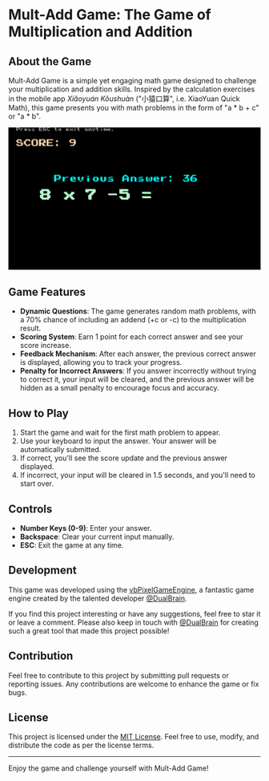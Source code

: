# Mult-Add Game: The Game of Multiplication and Addition

## About the Game

Mult-Add Game is a simple yet engaging math game designed to challenge your multiplication 
and addition skills. Inspired by the calculation exercises in the mobile app _Xiǎoyuán Kǒushuàn_
("小猿口算", i.e. XiaoYuan Quick Math), this game presents you with math problems in the form of 
"a * b + c" or "a * b".

![](screenshot.png)

## Game Features

- **Dynamic Questions**: The game generates random math problems, with a 70% chance of 
including an addend (+c or -c) to the multiplication result.
- **Scoring System**: Earn 1 point for each correct answer and see your score increase.
- **Feedback Mechanism**: After each answer, the previous correct answer is displayed, 
allowing you to track your progress.
- **Penalty for Incorrect Answers**: If you answer incorrectly without trying to correct
it, your input will be cleared, and the previous answer will be hidden as a small penalty 
to encourage focus and accuracy.

## How to Play

1. Start the game and wait for the first math problem to appear.
2. Use your keyboard to input the answer. Your answer will be automatically submitted.
4. If correct, you'll see the score update and the previous answer displayed.
5. If incorrect, your input will be cleared in 1.5 seconds, and you'll need to start over.

## Controls

- **Number Keys (0-9)**: Enter your answer.
- **Backspace**: Clear your current input manually.
- **ESC**: Exit the game at any time.

## Development

This game was developed using the [vbPixelGameEngine](https://github.com/DualBrain/vbPixelGameEngine), 
a fantastic game engine created by the talented developer [@DualBrain](https://github.com/DualBrain).

If you find this project interesting or have any suggestions, feel free to star it or leave a 
comment. Please also keep in touch with [@DualBrain](https://github.com/Dual-Brain) for creating
such a great tool that made this project possible!

## Contribution

Feel free to contribute to this project by submitting pull requests or reporting 
issues. Any contributions are welcome to enhance the game or fix bugs.

## License

This project is licensed under the [MIT License](LICENSE). Feel free to use, modify, 
and distribute the code as per the license terms.

---

Enjoy the game and challenge yourself with Mult-Add Game!

